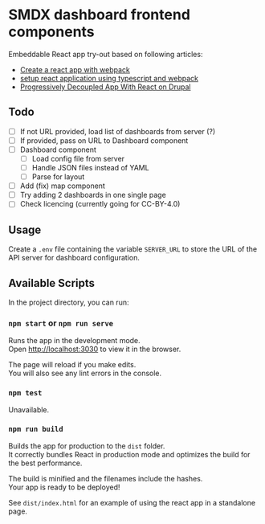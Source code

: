 # SMDX dashboard frontend components

Embeddable React app try-out based on following articles:
- [Create a react app with webpack](https://www.educative.io/answers/how-to-create-a-react-application-with-webpack)
- [setup react application using typescript and webpack](https://dev.to/shivampawar/setup-react-application-using-typescript-and-webpack-2kn6)
- [Progressively Decoupled App With React on Drupal](https://www.tothenew.com/blog/progressively-decoupled-app-with-react-on-drupal/)

## Todo

- [ ] If not URL provided, load list of dashboards from server (?)
- [ ] If provided, pass on URL to Dashboard component
- [ ] Dashboard component
  - [ ] Load config file from server
  - [ ] Handle JSON files instead of YAML
  - [ ] Parse for layout
- [ ] Add (fix) map component
- [ ] Try adding 2 dashboards in one single page
- [ ] Check licencing (currently going for CC-BY-4.0)

## Usage

Create a `.env` file containing the variable `SERVER_URL` to store the URL of the API server for dashboard configuration.


## Available Scripts

In the project directory, you can run:

### `npm start` or `npm run serve`

Runs the app in the development mode.\
Open [http://localhost:3030](http://localhost:3030) to view it in the browser.

The page will reload if you make edits.\
You will also see any lint errors in the console.

### `npm test`

Unavailable.

### `npm run build`

Builds the app for production to the `dist` folder.\
It correctly bundles React in production mode and optimizes the build for the best performance.

The build is minified and the filenames include the hashes.\
Your app is ready to be deployed!

See `dist/index.html` for an example of using the react app in a standalone page.
